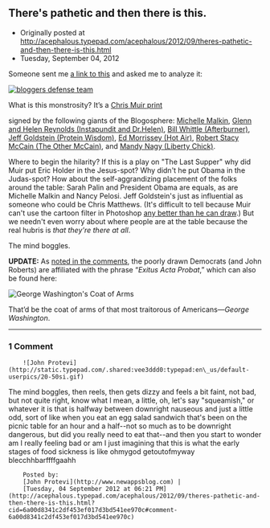 ## There's pathetic and then there is this.

 * Originally posted at http://acephalous.typepad.com/acephalous/2012/09/theres-pathetic-and-then-there-is-this.html
 * Tuesday, September 04, 2012



Someone sent me [a link to this](http://bloggersdefenseteam.com/?DayByDayAuction) and asked me to analyze it:

[![bloggers defense team](http://bloggersdefenseteam.com/images/LastSupper.jpg "bloggers defense team")](http://bloggersdefenseteam.com/images/LastSupper.jpg)

What is this monstrosity? It’s a [Chris Muir print](http://www.daybydaycartoon.com/)

signed by the following giants of the Blogosphere: [Michelle Malkin](http://michellemalkin.com/), [Glenn and Helen Reynolds (Instapundit and Dr.Helen)](http://pjmedia.com/instapundit/), [Bill Whittle (Afterburner)](http://www.pjtv.com/?cmd=mpg&mpid=56), [Jeff Goldstein (Protein Wisdom)](http://proteinwisdom.com/), [Ed Morrissey (Hot Air)](http://hotair.com/hotair-tv-ed-morrissey-show/), [Robert Stacy McCain (The Other McCain)](http://TheOtherMcCain.com), and [Mandy Nagy (Liberty Chick)](http://libertychick.com/).

Where to begin the hilarity? If this is a play on "The Last Supper" why 
did Muir put Eric Holder in  the Jesus-spot? Why didn't he put Obama in 
the Judas-spot? How about the self-aggrandizing placement of the folks 
around the table: Sarah Palin and President Obama are equals, as are 
Michelle Malkin and Nancy Pelosi. Jeff Goldstein's just as influential 
as someone who could be Chris Matthews. (It's difficult to tell because 
Muir can't use the cartoon filter in Photoshop [any better than he can draw](http://www.lawyersgunsmoneyblog.com/2010/05/in-political-commentary-a-little-nudity-goes-a-long-way).) But we needn't even worry about where people are at the table because the real hubris is _that they're there at all_.

The mind boggles.

**UPDATE:** As [noted in the comments](http://www.lawyersgunsmoneyblog.com/2012/09/theres-pathetic-and-then-there-is-this/comment-page-1#comment-335964), the poorly drawn Democrats (and John Roberts) are affiliated with the phrase “_Exitus Acta Probat_,” which can also be found here:

![George Washington's Coat of Arms](http://www.americanheraldry.org/pages/uploads/President/Wash-mid.jpg "George Washington's Coat of Arms")

That’d be the coat of arms of that most traitorous of Americans—_George Washington_.

		

* * *

### 1 Comment 

		

                
[]()

	

		![John Protevi](http://static.typepad.com/.shared:vee3ddd0:typepad:en\_us/default-userpics/20-50si.gif)
	

	

		

The mind boggles, then reels, then gets dizzy and feels a bit faint, not bad, but not quite right, know what I mean, a little, oh, let's say "squeamish," or whatever it is that is halfway between downright nauseous and just a little odd, sort of like when you eat an egg salad sandwich that's been on the picnic table for an hour and a half--not so much as to be downright dangerous, but did you really need to eat that--and then you start to wonder am I really feeling bad or am I just imagining that this is what the early stages of food sickness is like ohmygod getoutofmyway blecchhbarffffgaahh

	

		Posted by:
		[John Protevi](http://www.newappsblog.com) |
		[Tuesday, 04 September 2012 at 06:21 PM](http://acephalous.typepad.com/acephalous/2012/09/theres-pathetic-and-then-there-is-this.html?cid=6a00d8341c2df453ef017d3bd541ee970c#comment-6a00d8341c2df453ef017d3bd541ee970c)

		

        